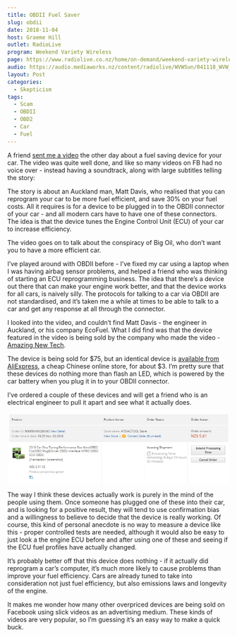 ```yaml
---
title: OBDII Fuel Saver
slug: obdii
date: 2018-11-04
host: Graeme Hill
outlet: RadioLive
program: Weekend Variety Wireless
page: https://www.radiolive.co.nz/home/on-demand/weekend-variety-wireless/2018/11/weekend-variety-wireless-icymi-041118.html
audio: https://audio.mediaworks.nz/content/radiolive/WVWSun/041118_WVW_SkepticalThoughts.mp3
layout: Post
categories:
  - Skepticism
tags:
  - Scam
  - OBDII
  - OBD2
  - Car
  - Fuel
---
```


A friend [sent me a video](https://www.facebook.com/amazingnewtech/videos/335884820575715/) the other day about a fuel saving device for your car. The video was quite well done, and like so many videos on FB had no voice over - instead having a soundtrack, along with large subtitles telling the story:

<!-- more -->

The story is about an Auckland man, Matt Davis, who realised that you can reprogram your car to be more fuel efficient, and save 30% on your fuel costs. All it requires is for a device to be plugged in to the OBDII connector of your car - and all modern cars have to have one of these connectors. The idea is that the device tunes the Engine Control Unit (ECU) of your car to increase efficiency.

The video goes on to talk about the conspiracy of Big Oil, who don’t want you to have a more efficient car.

I’ve played around with OBDII before - I’ve fixed my car using a laptop when I was having airbag sensor problems, and helped a friend who was thinking of starting an ECU reprogramming business. The idea that there’s a device out there that can make your engine work better, and that the device works for all cars, is naively silly. The protocols for talking to a car via OBDII are not standardised, and it’s taken me a while at times to be able to talk to a car and get any response at all through the connector.

I looked into the video, and couldn’t find Matt Davis - the engineer in Auckland, or his company EcoFuel. What I did find was that the device featured in the video is being sold by the company who made the video - [Amazing New Tech](https://amazingnewtech.com/ecofuel/NZ/direct/
).

The device is being sold for $75, but an identical device is [available from AliExpress](https://www.aliexpress.com/item/2018-Car-Chip-Tuning-Performance-Box-NitroOBD2-EcoOBD2-Plug-Driver-OBD2-Interface-NITRO-OBD2-ECO-OBD2/32888836904.html), a cheap Chinese online store, for about $3. I’m pretty sure that these devices do nothing more than flash an LED, which is powered by the car battery when you plug it in to your OBDII connector.

I’ve ordered a couple of these devices and will get a friend who is an electrical engineer to pull it apart and see what it actually does.

![Order](./Screenshot_1.jpg)

The way I think these devices actually work is purely in the mind of the people using them. Once someone has plugged one of these into their car, and is looking for a positive result, they will tend to use confirmation bias and a willingness to believe to decide that the device is really working. Of course, this kind of personal anecdote is no way to measure a device like this - proper controlled tests are needed, although it would also be easy to just look a the engine ECU before and after using one of these and seeing if the ECU fuel profiles have actually changed.

It’s probably better off that this device does nothing - if it actually did reprogram a car’s computer, it’s much more likely to cause problems than improve your fuel efficiency. Cars are already tuned to take into consideration not just fuel efficiency, but also emissions laws and longevity of the engine.

It makes me wonder how many other overpriced devices are being sold on Facebook using slick videos as an advertising medium. These kinds of videos are very popular, so I’m guessing it’s an easy way to make a quick buck.
